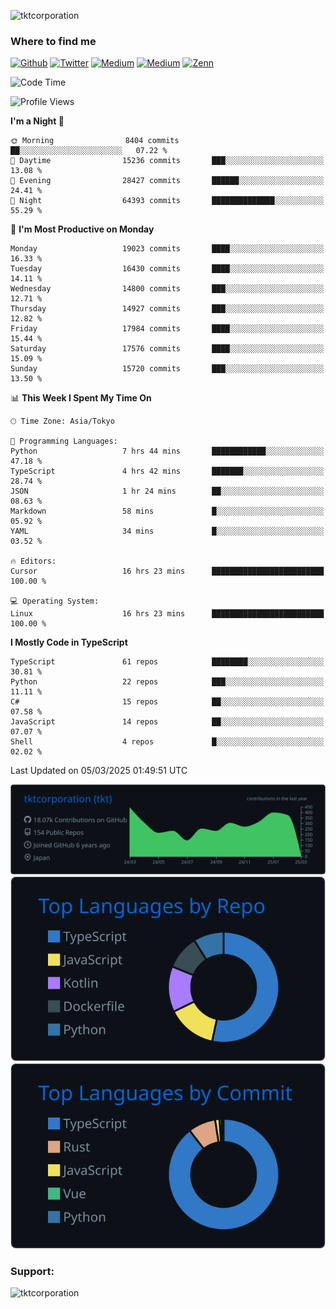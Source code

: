 <p align="left"> <img src="https://komarev.com/ghpvc/?username=tktcorporation&label=Profile%20views&color=0e75b6&style=flat" alt="tktcorporation" /> </p>

<h3>Where to find me</h3>
<p>
<a href="https://github.com/tktcorporation" target="_blank"><img alt="Github" src="https://img.shields.io/badge/GitHub-%2312100E.svg?&style=for-the-badge&logo=Github&logoColor=white" /></a>
<a href="https://twitter.com/tktcorporation" target="_blank"><img alt="Twitter" src="https://img.shields.io/badge/twitter-%231DA1F2.svg?&style=for-the-badge&logo=twitter&logoColor=white" /></a>
<a href="https://www.linkedin.com/in/tktcorporation" target="_blank"><img alt="Medium" src="https://img.shields.io/badge/linkdin-0a66c2.svg?&style=for-the-badge&logo=linkedin&logoColor=white" /></a>
<a href="https://qiita.com/tktcorporation" target="_blank"><img alt="Medium" src="https://img.shields.io/badge/qiita-55C500.svg?&style=for-the-badge&logo=qiita&logoColor=white" /></a>
<a href="https://zenn.dev/tktcorporation" target="_blank"><img alt="Zenn" src="https://img.shields.io/badge/Zenn-3EA8FF.svg?&style=for-the-badge&logo=Zenn&logoColor=white" /></a>
</p>
  
<!--START_SECTION:waka-->
![Code Time](http://img.shields.io/badge/Code%20Time-2%2C194%20hrs%2028%20mins-blue)

![Profile Views](http://img.shields.io/badge/Profile%20Views-23-blue)

**I'm a Night 🦉** 

```text
🌞 Morning                8404 commits        ██░░░░░░░░░░░░░░░░░░░░░░░   07.22 % 
🌆 Daytime                15236 commits       ███░░░░░░░░░░░░░░░░░░░░░░   13.08 % 
🌃 Evening                28427 commits       ██████░░░░░░░░░░░░░░░░░░░   24.41 % 
🌙 Night                  64393 commits       ██████████████░░░░░░░░░░░   55.29 % 
```
📅 **I'm Most Productive on Monday** 

```text
Monday                   19023 commits       ████░░░░░░░░░░░░░░░░░░░░░   16.33 % 
Tuesday                  16430 commits       ████░░░░░░░░░░░░░░░░░░░░░   14.11 % 
Wednesday                14800 commits       ███░░░░░░░░░░░░░░░░░░░░░░   12.71 % 
Thursday                 14927 commits       ███░░░░░░░░░░░░░░░░░░░░░░   12.82 % 
Friday                   17984 commits       ████░░░░░░░░░░░░░░░░░░░░░   15.44 % 
Saturday                 17576 commits       ████░░░░░░░░░░░░░░░░░░░░░   15.09 % 
Sunday                   15720 commits       ███░░░░░░░░░░░░░░░░░░░░░░   13.50 % 
```


📊 **This Week I Spent My Time On** 

```text
🕑︎ Time Zone: Asia/Tokyo

💬 Programming Languages: 
Python                   7 hrs 44 mins       ████████████░░░░░░░░░░░░░   47.18 % 
TypeScript               4 hrs 42 mins       ███████░░░░░░░░░░░░░░░░░░   28.74 % 
JSON                     1 hr 24 mins        ██░░░░░░░░░░░░░░░░░░░░░░░   08.63 % 
Markdown                 58 mins             █░░░░░░░░░░░░░░░░░░░░░░░░   05.92 % 
YAML                     34 mins             █░░░░░░░░░░░░░░░░░░░░░░░░   03.52 % 

🔥 Editors: 
Cursor                   16 hrs 23 mins      █████████████████████████   100.00 % 

💻 Operating System: 
Linux                    16 hrs 23 mins      █████████████████████████   100.00 % 
```

**I Mostly Code in TypeScript** 

```text
TypeScript               61 repos            ████████░░░░░░░░░░░░░░░░░   30.81 % 
Python                   22 repos            ███░░░░░░░░░░░░░░░░░░░░░░   11.11 % 
C#                       15 repos            ██░░░░░░░░░░░░░░░░░░░░░░░   07.58 % 
JavaScript               14 repos            ██░░░░░░░░░░░░░░░░░░░░░░░   07.07 % 
Shell                    4 repos             █░░░░░░░░░░░░░░░░░░░░░░░░   02.02 % 
```




 Last Updated on 05/03/2025 01:49:51 UTC
<!--END_SECTION:waka-->

[![](https://raw.githubusercontent.com/tktcorporation/tktcorporation/master/profile-summary-card-output/github_dark/0-profile-details.svg)](https://github.com/vn7n24fzkq/github-profile-summary-cards)
[![](https://raw.githubusercontent.com/tktcorporation/tktcorporation/master/profile-summary-card-output/github_dark/1-repos-per-language.svg)](https://github.com/vn7n24fzkq/github-profile-summary-cards) [![](https://raw.githubusercontent.com/tktcorporation/tktcorporation/master/profile-summary-card-output/github_dark/2-most-commit-language.svg)](https://github.com/vn7n24fzkq/github-profile-summary-cards)

<h3 align="left">Support:</h3>
<p><a href="https://www.buymeacoffee.com/tktcorporation"> <img align="left" src="https://cdn.buymeacoffee.com/buttons/v2/default-yellow.png" height="50" width="210" alt="tktcorporation" /></a></p><br><br>
